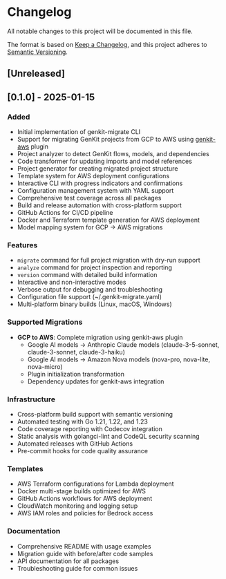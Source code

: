 # Changelog

All notable changes to this project will be documented in this file.

The format is based on [Keep a Changelog](https://keepachangelog.com/en/1.0.0/),
and this project adheres to [Semantic Versioning](https://semver.org/spec/v2.0.0.html).

## [Unreleased]

## [0.1.0] - 2025-01-15

### Added
- Initial implementation of genkit-migrate CLI
- Support for migrating GenKit projects from GCP to AWS using [genkit-aws](https://github.com/scttfrdmn/genkit-aws) plugin
- Project analyzer to detect GenKit flows, models, and dependencies
- Code transformer for updating imports and model references
- Project generator for creating migrated project structure
- Template system for AWS deployment configurations
- Interactive CLI with progress indicators and confirmations
- Configuration management system with YAML support
- Comprehensive test coverage across all packages
- Build and release automation with cross-platform support
- GitHub Actions for CI/CD pipeline
- Docker and Terraform template generation for AWS deployment
- Model mapping system for GCP → AWS migrations

### Features
- `migrate` command for full project migration with dry-run support
- `analyze` command for project inspection and reporting
- `version` command with detailed build information
- Interactive and non-interactive modes
- Verbose output for debugging and troubleshooting
- Configuration file support (~/.genkit-migrate.yaml)
- Multi-platform binary builds (Linux, macOS, Windows)

### Supported Migrations
- **GCP to AWS**: Complete migration using genkit-aws plugin
  - Google AI models → Anthropic Claude models (claude-3-5-sonnet, claude-3-sonnet, claude-3-haiku)
  - Google AI models → Amazon Nova models (nova-pro, nova-lite, nova-micro)
  - Plugin initialization transformation
  - Dependency updates for genkit-aws integration

### Infrastructure
- Cross-platform build support with semantic versioning
- Automated testing with Go 1.21, 1.22, and 1.23
- Code coverage reporting with Codecov integration
- Static analysis with golangci-lint and CodeQL security scanning
- Automated releases with GitHub Actions
- Pre-commit hooks for code quality assurance

### Templates
- AWS Terraform configurations for Lambda deployment
- Docker multi-stage builds optimized for AWS
- GitHub Actions workflows for AWS deployment
- CloudWatch monitoring and logging setup
- AWS IAM roles and policies for Bedrock access

### Documentation
- Comprehensive README with usage examples
- Migration guide with before/after code samples
- API documentation for all packages
- Troubleshooting guide for common issues